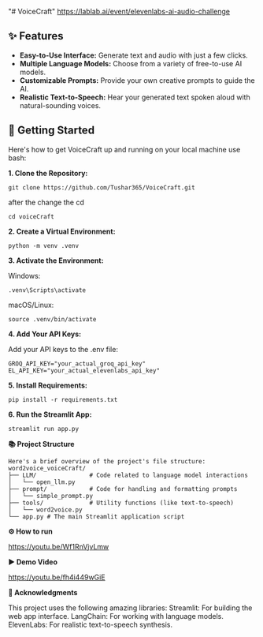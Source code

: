 "# VoiceCraft"
https://lablab.ai/event/elevenlabs-ai-audio-challenge

## ✨ Features 

- **Easy-to-Use Interface:** Generate text and audio with just a few clicks.
- **Multiple Language Models:** Choose from a variety of free-to-use AI models.
- **Customizable Prompts:** Provide your own creative prompts to guide the AI.
- **Realistic Text-to-Speech:** Hear your generated text spoken aloud with natural-sounding voices.

## 🚀 Getting Started

Here's how to get VoiceCraft up and running on your local machine use bash:

**1. Clone the Repository:**
```
git clone https://github.com/Tushar365/VoiceCraft.git
```
after the change the cd  
```
cd voiceCraft
```

**2. Create a Virtual Environment:**
```
python -m venv .venv
```

**3. Activate the Environment:**

Windows:
```
.venv\Scripts\activate
```

macOS/Linux:
```
source .venv/bin/activate
```

**4. Add Your API Keys:**

Add your API keys to the .env file:
```
GROQ_API_KEY="your_actual_groq_api_key"
EL_API_KEY="your_actual_elevenlabs_api_key"
```

**5. Install Requirements:**
```
pip install -r requirements.txt
```

**6. Run the Streamlit App:**
```
streamlit run app.py
```

**📚 Project Structure**
```
Here's a brief overview of the project's file structure:
word2voice_voiceCraft/
├── LLM/               # Code related to language model interactions 
│   └── open_llm.py     
├── prompt/            # Code for handling and formatting prompts
│   └── simple_prompt.py 
├── tools/             # Utility functions (like text-to-speech)
│   └── word2voice.py   
└── app.py # The main Streamlit application script
```
**⚙️ How to run**

https://youtu.be/Wf1RnVjvLmw

**▶️ Demo Video**

https://youtu.be/fh4i449wGiE

**🙏 Acknowledgments**

This project uses the following amazing libraries:
Streamlit: For building the web app interface.
LangChain: For working with language models.
ElevenLabs: For realistic text-to-speech synthesis.
